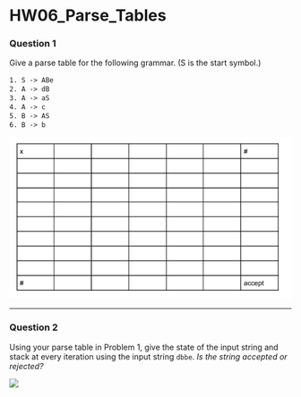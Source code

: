 # HW06_Parse_Tables

### Question 1

Give a parse table for the following grammar. (S is the start symbol.)

```
1. S -> ABe
2. A -> dB
3. A -> aS
4. A -> c
5. B -> AS
6. B -> b
```

![](/assets/images/hw/HW06_EmptyParseTable.png)

---

### Question 2

Using your parse table in Problem 1, give the state of the input string and stack at every iteration using the input string `dbbe`. _Is the string accepted or rejected?_

![](/Classroom/assets/images/hw/HW06_Q2.png)
